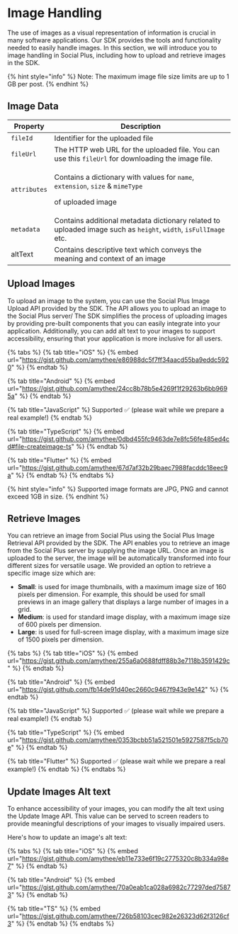 # Image Handling

The use of images as a visual representation of information is crucial in many software applications. Our SDK provides the tools and functionality needed to easily handle images. In this section, we will introduce you to image handling in Social Plus, including how to upload and retrieve images in the SDK. &#x20;

{% hint style="info" %}
Note: The maximum image file size limits are up to 1 GB per post.
{% endhint %}

## Image Data

| Property     | Description                                                                                                                                                    |
| ------------ | -------------------------------------------------------------------------------------------------------------------------------------------------------------- |
| `fileId`     | Identifier for the uploaded file                                                                                                                               |
| `fileUrl`    | The HTTP web URL for the uploaded file. You can use this `fileUrl` for downloading the image file.                                                             |
| `attributes` | <p>Contains a dictionary with values for <code>name</code>, <code>extension</code>, <code>size</code> &#x26; <code>mimeType</code></p><p>of uploaded image</p> |
| `metadata`   | Contains additional metadata dictionary related to uploaded image such as `height`, `width`, `isFullImage` etc.                                                |
| altText      | Contains descriptive text which conveys the meaning and context of an image                                                                                    |

## Upload Images

To upload an image to the system, you can use the Social Plus Image Upload API provided by the SDK. The API allows you to upload an image to the Social Plus server/ The SDK simplifies the process of uploading images by providing pre-built components that you can easily integrate into your application. Additionally, you can add alt text to your images to support accessibility, ensuring that your application is more inclusive for all users.

{% tabs %}
{% tab title="iOS" %}
{% embed url="https://gist.github.com/amythee/e86988dc5f7ff34aacd55ba9eddc5920" %}
{% endtab %}

{% tab title="Android" %}
{% embed url="https://gist.github.com/amythee/24cc8b78b5e4269f1f29263b6bb9695a" %}
{% endtab %}

{% tab title="JavaScript" %}
Supported ✅ (please wait while we prepare a real example!)
{% endtab %}

{% tab title="TypeScript" %}
{% embed url="https://gist.github.com/amythee/0dbd455fc9463de7e8fc56fe485ed4cd#file-createimage-ts" %}
{% endtab %}

{% tab title="Flutter" %}
{% embed url="https://gist.github.com/amythee/67d7af32b29baec7988facddc18eec9a" %}
{% endtab %}
{% endtabs %}

{% hint style="info" %}
Supported image formats are JPG, PNG and cannot exceed 1GB in size.
{% endhint %}

## Retrieve Images

You can retrieve an image from Social Plus using the Social Plus Image Retrieval API provided by the SDK. The API enables you to retrieve an image from the Social Plus server by supplying the image URL. Once an image is uploaded to the server, the image will be automatically transformed into four different sizes for versatile usage. We provided an option to retrieve a specific image size which are:

* **Small**: is used for image thumbnails, with a maximum image size of 160 pixels per dimension. For example, this should be used for small previews in an image gallery that displays a large number of images in a grid.&#x20;
* **Medium**: is used for standard image display, with a maximum image size of 600 pixels per dimension.&#x20;
* **Large**: is used for full-screen image display, with a maximum image size of 1500 pixels per dimension.&#x20;

{% tabs %}
{% tab title="iOS" %}
{% embed url="https://gist.github.com/amythee/255a6a0688fdff88b3e7118b3591429c" %}
{% endtab %}

{% tab title="Android" %}
{% embed url="https://gist.github.com/fb14de91d40ec2660c9467f943e9e142" %}
{% endtab %}

{% tab title="JavaScript" %}
Supported ✅ (please wait while we prepare a real example!)
{% endtab %}

{% tab title="TypeScript" %}
{% embed url="https://gist.github.com/amythee/0353bcbb51a521501e5927587f5cb70e" %}
{% endtab %}

{% tab title="Flutter" %}
Supported ✅ (please wait while we prepare a real example!)
{% endtab %}
{% endtabs %}

## Update Images Alt text

To enhance accessibility of your images, you can modify the alt text using the Update Image API. This value can be served to screen readers to provide meaningful descriptions of your images to visually impaired users.

Here's how to update an image's alt text:

{% tabs %}
{% tab title="iOS" %}
{% embed url="https://gist.github.com/amythee/eb11e733e6f19c2775320c8b334a98e7" %}
{% endtab %}

{% tab title="Android" %}
{% embed url="https://gist.github.com/amythee/70a0eab1ca028a6982c77297ded75873" %}
{% endtab %}

{% tab title="TS" %}
{% embed url="https://gist.github.com/amythee/726b58103cec982e26323d62f3126cf3" %}
{% endtab %}
{% endtabs %}

